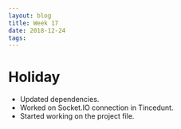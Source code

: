 ```yaml
---
layout: blog
title: Week 17
date: 2018-12-24
tags:
---
```

# Holiday
* Updated dependencies.
* Worked on Socket.IO connection in Tincedunt.
* Started working on the project file.
